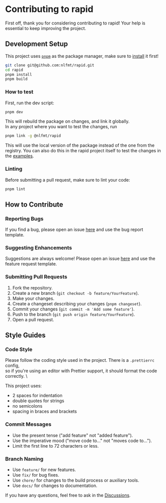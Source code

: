 # Contributing to rapid

First off, thank you for considering contributing to rapid! Your help is essential to keep improving the project.

## Development Setup

This project uses [`pnpm`](https://pnpm.io) as the package manager, make sure to [install](https://pnpm.io/installation) it first!
```bash
git clone git@github.com:nlfmt/rapid.git
cd rapid
pnpm install
pnpm build
```

### How to test
First, run the dev script:
```bash
pnpm dev
```

This will rebuild the package on changes, and link it globally. \
In any project where you want to test the changes, run
```bash
pnpm link -g @nlfmt/rapid
```

This will use the local version of the package instead of the one from the registry.
You can also do this in the rapid project itself to test the changes in the [examples](examples).

### Linting

Before submitting a pull request, make sure to lint your code:
```bash
pnpm lint
```

## How to Contribute

### Reporting Bugs

If you find a bug, please open an issue [here](https://github.com/nlfmt/rapid/issues) and use the bug report template.

### Suggesting Enhancements

Suggestions are always welcome! Please open an issue [here](https://github.com/nlfmt/rapid/issues) and use the feature request template.

### Submitting Pull Requests

1. Fork the repository.
2. Create a new branch (`git checkout -b feature/YourFeature`).
3. Make your changes.
4. Create a changeset describing your changes (`pnpm changeset`).
5. Commit your changes (`git commit -m 'Add some feature'`).
6. Push to the branch (`git push origin feature/YourFeature`).
7. Open a pull request.

## Style Guides

### Code Style

Please follow the coding style used in the project. There is a `.prettierrc` config, \
so if you're using an editor with Prettier support, it should format the code correctly. \

This project uses:
- 2 spaces for indentation
- double quotes for strings
- no semicolons
- spacing in braces and brackets

### Commit Messages

- Use the present tense ("add feature" not "added feature").
- Use the imperative mood ("move code to..." not "moves code to...").
- Limit the first line to 72 characters or less.

### Branch Naming

- Use `feature/` for new features.
- Use `fix/` for bug fixes.
- Use `chore/` for changes to the build process or auxiliary tools.
- Use `docs/` for changes to documentation.


If you have any questions, feel free to ask in the [Discussions](https://github.com/nlfmt/rapid/discussions).